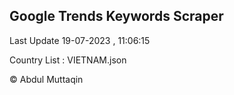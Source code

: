 

## Google Trends Keywords Scraper 
 
Last Update 19-07-2023 , 11:06:15

Country List :
VIETNAM.json



© Abdul Muttaqin 

